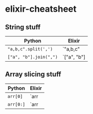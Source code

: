 # elixir-cheatsheet

## String stuff

| Python 	| Elixir 	|
|-------- |--------	|
|`"a,b,c".split(',')` | `"a,b,c" |> String.split(",")`|
|`["a", "b"].join(",")` | `["a", "b"] |> Enum.join(",")`|


## Array slicing stuff

| Python 	| Elixir 	|
|-------- |--------	|
|`arr[0]` | `arr |> Enum.at(0)`|
|`arr[0:]` | `arr |> Enum.slice(1..-1)`|

